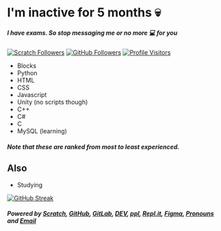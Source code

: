 # I'm inactive for 5 months :skull:
##### I have exams. So stop messaging me or no more :computer: for you
[![Scratch Followers](https://img.shields.io/badge/dynamic/json?label=Followers&query=statistics.followers&url=https%3A%2F%2Fscratchdb.lefty.one%2Fv3%2Fuser%2Finfo%2FWjplatformer&color=darkspringgreen&style=for-the-badge&logo=scratch&logoColor=778899)](https://scratch.mit.edu/users/Wjplatformer/)
[![GitHub Followers](https://img.shields.io/github/followers/Wjplatformer?color=darkspringgreen&logo=github&style=for-the-badge)](https://github.com/Wjplatformer?tab=followers/)
[![Profile Visitors](https://visitor-badge-reloaded.herokuapp.com/badge?page_id=devxan.visitor.badge.reloaded&color=darkspringgreen&style=for-the-badge&logo=github)](https://github.com/wjplatformer)
<br>
- Blocks
- Python
- HTML
- CSS
- Javascript
- Unity (no scripts though)
- C++
- C#
- C
- MySQL (learning)
##### Note that these are ranked from most to least experienced.
## Also
- Studying

[![GitHub Streak](https://github-readme-streak-stats.herokuapp.com/?user=Wjplatformer&theme=soft-green&border=3DDD70)](https://wjplatformer.github.io)
##### Powered by [Scratch](https://scratch.mit.edu/users/Wjplatformer), [GitHub](https://github.com/Wjplatformer), [GitLab](https://gitlab.com/Wjplatformer), [DEV](https://dev.to/Wjplatformer/), [ppl](https://ppl.moe/u/Wjplatformer), [Repl.it](https://replit.com/@Wjplatformer?username=Wjplatformer), [Figma](https://figma.com/@Wjplatformer), [Pronouns](https://en.pronouns.page/@wjplatformer) and [Email](mailto:Wjplatformer@gmail.com)
<!--[![Scratch Messages](https://img.shields.io/badge/dynamic/json?label=Unread%20Messages&query=count&url=https%3A%2F%2Fapi.scratch.mit.edu%2Fusers%2FWjplatformer%2Fmessages%2Fcount&color=darkspringgreen&style=for-the-badge&logo=scratch&logoColor=778899)](https://scratch.mit.edu/users/Wjplatformer/)-->
